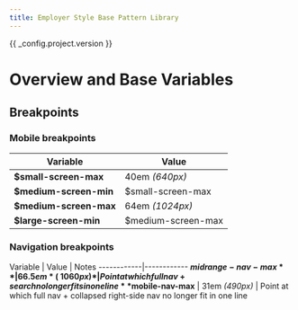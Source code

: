 ```yaml
---
title: Employer Style Base Pattern Library
---
```

{{ _config.project.version }}

# Overview and Base Variables


## Breakpoints

### Mobile breakpoints

Variable        | Value
------------|------------
**$small-screen-max** | 40em *(640px)*
**$medium-screen-min** | $small-screen-max
**$medium-screen-max** | 64em *(1024px)*
**$large-screen-min** | $medium-screen-max

### Navigation breakpoints

Variable        | Value | Notes
------------|------------
**$midrange-nav-max** | 66.5em *(~1060px)* | Point at which full nav + search no longer fits in one line
**$mobile-nav-max** | 31em *(490px)* | Point at which full nav + collapsed right-side nav no longer fit in one line

